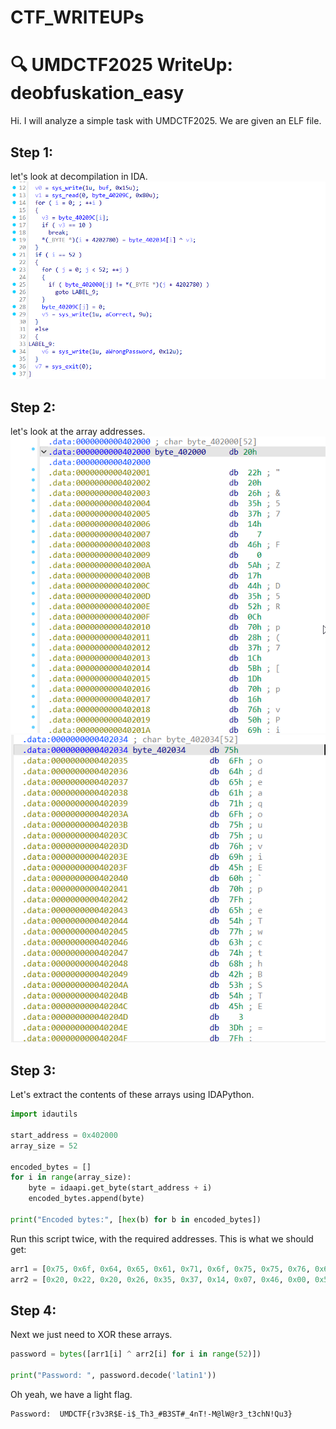 # CTF_WRITEUPs
# 🔍 UMDCTF2025 WriteUp: deobfuskation_easy
Hi. I will analyze a simple task with UMDCTF2025. We are given an ELF file.
## **Step 1**:
let's look at decompilation in IDA.
![simple XOR](screenshots/decompile.png)
## **Step 2**:
let's look at the array addresses.
![array 1](screenshots/massiv1.png)
![array 2](screenshots/massiv2.png)
## **Step 3**:
Let's extract the contents of these arrays using IDAPython.
```python
import idautils

start_address = 0x402000
array_size = 52

encoded_bytes = []
for i in range(array_size):
    byte = idaapi.get_byte(start_address + i)
    encoded_bytes.append(byte)

print("Encoded bytes:", [hex(b) for b in encoded_bytes])
```
Run this script twice, with the required addresses. This is what we should get:
```python
arr1 = [0x75, 0x6f, 0x64, 0x65, 0x61, 0x71, 0x6f, 0x75, 0x75, 0x76, 0x69, 0x45, 0x60, 0x70, 0x7f, 0x65, 0x54, 0x77, 0x63, 0x74, 0x68, 0x42, 0x53, 0x54, 0x45, 0x03, 0x3d, 0x7f, 0x31, 0x58, 0x75, 0x46, 0x75, 0x44, 0x60, 0x78, 0x6a, 0x74, 0x51, 0x4f, 0x1c, 0x5f, 0x76, 0x79, 0x0b, 0x2d, 0x75, 0x45, 0x4b, 0x55, 0x66, 0x78]
arr2 = [0x20, 0x22, 0x20, 0x26, 0x35, 0x37, 0x14, 0x07, 0x46, 0x00, 0x5a, 0x17, 0x44, 0x35, 0x52, 0x0c, 0x70, 0x28, 0x37, 0x1c, 0x5b, 0x1d, 0x70, 0x16, 0x76, 0x50, 0x69, 0x5c, 0x6e, 0x6c, 0x1b, 0x12, 0x54, 0x69, 0x2d, 0x38, 0x06, 0x23, 0x11, 0x3d, 0x2f, 0x00, 0x02, 0x4a, 0x68, 0x45, 0x3b, 0x64, 0x1a, 0x20, 0x55, 0x05]
```
## **Step 4**:
Next we just need to XOR these arrays.
```python
password = bytes([arr1[i] ^ arr2[i] for i in range(52)])

print("Password: ", password.decode('latin1'))
```
Oh yeah, we have a light flag.
```
Password:  UMDCTF{r3v3R$E-i$_Th3_#B3ST#_4nT!-M@lW@r3_t3chN!Qu3}
```
